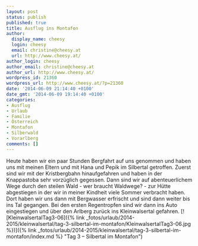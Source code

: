 ```yaml
---
layout: post
status: publish
published: true
title: Ausflug ins Montafon
author:
  display_name: cheesy
  login: cheesy
  email: christine@cheesy.at
  url: http://www.cheesy.at/
author_login: cheesy
author_email: christine@cheesy.at
author_url: http://www.cheesy.at/
wordpress_id: 21360
wordpress_url: http://www.cheesy.at/?p=21360
date: '2014-06-09 21:14:40 +0100'
date_gmt: '2014-06-09 19:14:40 +0100'
categories:
- Ausflug
- Urlaub
- Familie
- Österreich
- Montafon
- Silberwald
- Vorarlberg
comments: []
---
```

Heute haben wir ein paar Stunden Bergfahrt auf uns genommen und haben uns mit meinen Eltern und mit Hana und Pepik im Silbertal getroffen.
Zuerst sind wir mit der Kristbergbahn hinaufgefahren und haben in der Knappastoba sehr vorzüglich gegessen. Dann sind wir auf abenteuerlichem Wege durch den steilen Wald - wer braucht Waldwege? - zur Hütte abgestiegen in der wir in meiner Kindheit viele Sommer verbracht haben.
Dort haben wir uns dann mit Bergwasser erfrischt und sind dann weiter bis ins Tal gegangen.
Bei den ersten Regentropfen sind wir dann ins Auto eingestiegen und über den Arlberg zurück ins Kleinwalsertal gefahren.
[![KleinwalsertalTag3-06]({% link _fotos/urlaub/2014-2015/kleinwalsertal/tag-3-silbertal-im-montafon/KleinwalsertalTag3-06.jpg %})]({% link _fotos/urlaub/2014-2015/kleinwalsertal/tag-3-silbertal-im-montafon/index.md %} "Tag 3 – Silbertal im Montafon")
